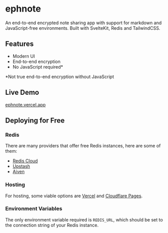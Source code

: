 # ephnote

An end-to-end encrypted note sharing app with support for markdown and JavaScript-free environments. Built with SvelteKit, Redis and TailwindCSS.

## Features

- Modern UI
- End-to-end encryption
- No JavaScript required\*

\*Not true end-to-end encryption without JavaScript

## Live Demo

[ephnote.vercel.app](https://ephnote.vercel.app/)

## Deploying for Free

### Redis

There are many providers that offer free Redis instances, here are some of them:

- [Redis Cloud](https://redis.com/try-free/)
- [Upstash](https://upstash.com/)
- [Aiven](https://aiven.io/)

### Hosting

For hosting, some viable options are [Vercel](https://vercel.com/) and [Cloudflare Pages](https://pages.cloudflare.com/).

### Environment Variables

The only environment variable required is `REDIS_URL`, which should be set to the connection string of your Redis instance.
